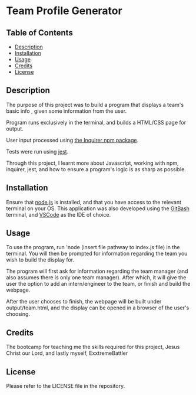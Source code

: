 # Team Profile Generator

## Table of Contents

- [Description](#description)
- [Installation](#installation)
- [Usage](#usage)
- [Credits](#credits)
- [License](#license)

## Description

The purpose of this project was to build a program that displays a team's basic info , given some information from the user.

Program runs exclusively in the terminal, and builds a HTML/CSS page for output.

User input processed using [the Inquirer npm package](https://www.npmjs.com/package/inquirer).

Tests were run using [jest](https://jestjs.io/docs/getting-started).

Through this project, I learnt more about Javascript, working with npm, inquirer, jest, and how to ensure a program's logic is as sharp as possible.

## Installation

Ensure that [node.js](https://nodejs.org/en/) is installed, and that you have access to the relevant terminal on your OS. 
This application was also developed using the [GitBash](https://gitforwindows.org/) terminal, and [VSCode](https://code.visualstudio.com/) as the IDE of choice.

## Usage

To use the program, run 'node (insert file pathway to index.js file) in the terminal. You will then be prompted for information regarding the team you wish to build the display for.

The program will first ask for information regarding the team manager (and also assumes there is only one team manager). After which, it will give the user the option to add an intern/engineer to the team, or finish and build the webpage.

After the user chooses to finish, the webpage will be built under output/team.html, and the display can be opened in a browser of the user's choosing.


## Credits

The bootcamp for teaching me the skills required for this project, Jesus Christ our Lord, and lastly myself, ExxtremeBattler 

## License

Please refer to the LICENSE file in the repository.


